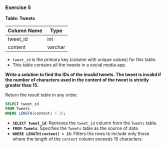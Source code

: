 ### Exercise 5

**Table: Tweets**

| Column Name | Type    |
|-------------|---------|
| tweet_id    | int     |
| content     | varchar |

- `tweet_id` is the primary key (column with unique values) for this table.
- This table contains all the tweets in a social media app.

**Write a solution to find the IDs of the invalid tweets. The tweet is invalid if the number of characters used in the content of the tweet is strictly greater than 15.**

Return the result table in any order.

```sql
SELECT tweet_id
FROM Tweets
WHERE LENGTH(content) > 15;
```

- **`SELECT tweet_id`**: Retrieves the `tweet_id` column from the `Tweets` table.
- **`FROM Tweets`**: Specifies the `Tweets` table as the source of data.
- **`WHERE LENGTH(content) > 15`**: Filters the rows to include only those where the length of the `content` column exceeds 15 characters.